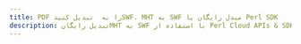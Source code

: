 ---title: PDF را به  تبدیل کنیدSWF، MHT به SWF مبدل رایگان یا Perl SDKdescription: تبدیل رایگانMHT به SWF با استفاده از Perl Cloud APIs & SDK همچنین اسناد PDF را در Cloud ایجاد، ویرایش و رندر کنید.---